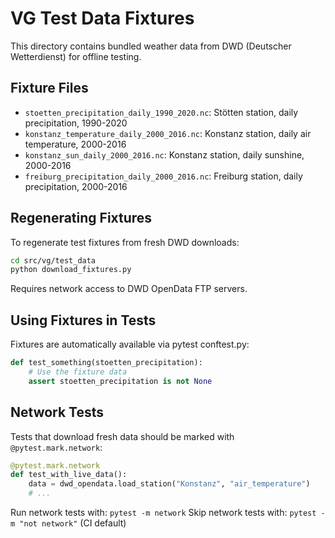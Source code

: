 # VG Test Data Fixtures

This directory contains bundled weather data from DWD (Deutscher Wetterdienst)
for offline testing.

## Fixture Files

- `stoetten_precipitation_daily_1990_2020.nc`: Stötten station, daily precipitation, 1990-2020
- `konstanz_temperature_daily_2000_2016.nc`: Konstanz station, daily air temperature, 2000-2016
- `konstanz_sun_daily_2000_2016.nc`: Konstanz station, daily sunshine, 2000-2016
- `freiburg_precipitation_daily_2000_2016.nc`: Freiburg station, daily precipitation, 2000-2016

## Regenerating Fixtures

To regenerate test fixtures from fresh DWD downloads:

```bash
cd src/vg/test_data
python download_fixtures.py
```

Requires network access to DWD OpenData FTP servers.

## Using Fixtures in Tests

Fixtures are automatically available via pytest conftest.py:

```python
def test_something(stoetten_precipitation):
    # Use the fixture data
    assert stoetten_precipitation is not None
```

## Network Tests

Tests that download fresh data should be marked with `@pytest.mark.network`:

```python
@pytest.mark.network
def test_with_live_data():
    data = dwd_opendata.load_station("Konstanz", "air_temperature")
    # ...
```

Run network tests with: `pytest -m network`
Skip network tests with: `pytest -m "not network"` (CI default)
